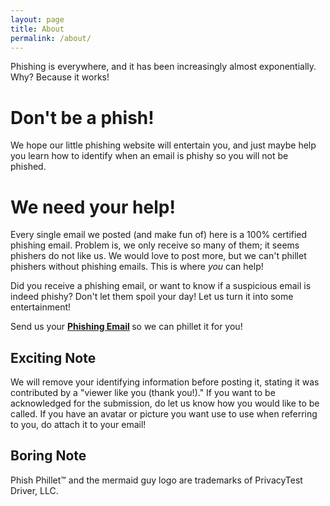 ```yaml
---
layout: page
title: About
permalink: /about/
---
```

Phishing is everywhere, and it has been increasingly almost exponentially.
Why? Because it works!


# Don't be a phish!
We hope our little phishing website will entertain you, and just maybe
help you learn how to identify
when an email is phishy so you will not be phished.

# We need your help!
Every single email we posted (and make fun of) here is a 100% certified 
phishing 
email. Problem is, we only receive so many of them; it seems phishers do
not like us. We would love to post more, but we can't phillet phishers 
without phishing emails.
This is where *you* can help!

Did you receive a phishing email, or want to know if a suspicious email
is indeed phishy? 
Don't let them spoil your day! Let us turn it into some entertainment!

Send us your
<b><a href="mailto:{{ site.email | encode_email }}" title="Feed the Phish">Phishing Email</a> </b>
so we can phillet it for you!

## Exciting Note
We will remove your identifying information before posting it, 
stating it was contributed by a "viewer like you (thank you!)."
If
you want to be acknowledged for the submission, 
do let us know
how you would like to be called. If you have an avatar or picture you want
use to use when referring to you, do attach it to your email!

## Boring Note

Phish Phillet&trade; and the mermaid guy logo are trademarks of PrivacyTest Driver, LLC.
